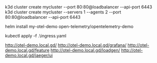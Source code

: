 k3d cluster create mycluster --port 80:80@loadbalancer --api-port 6443
k3d cluster create mycluster --servers 1 --agents 2 --port 80:80@loadbalancer --api-port 6443

helm install my-otel-demo open-telemetry/opentelemetry-demo

kubectl apply -f .\ingress.yaml

http://otel-demo.local.gd/
http://otel-demo.local.gd/grafana/
http://otel-demo.local.gd/feature
http://otel-demo.local.gd/loadgen/
http://otel-demo.local.gd/jaeger/ui
